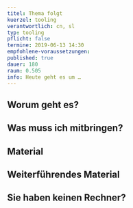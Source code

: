 ```yaml
---
titel: Thema folgt
kuerzel: tooling
verantwortlich: cn, sl
typ: tooling
pflicht: false
termine: 2019-06-13 14:30
empfohlene-voraussetzungen: 
published: true
dauer: 180
raum: 0.505
info: Heute geht es um …
---
```


## Worum geht es?

## Was muss ich mitbringen?

## Material

## Weiterführendes Material

## Sie haben keinen Rechner?
